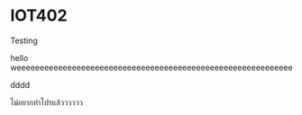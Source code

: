# IOT402
Testing

hello weeeeeeeeeeeeeeeeeeeeeeeeeeeeeeeeeeeeeeeeeeeeeeeeeeeeeeeeeeee

dddd

ไม่อยากทำโปรแล้วววววว
